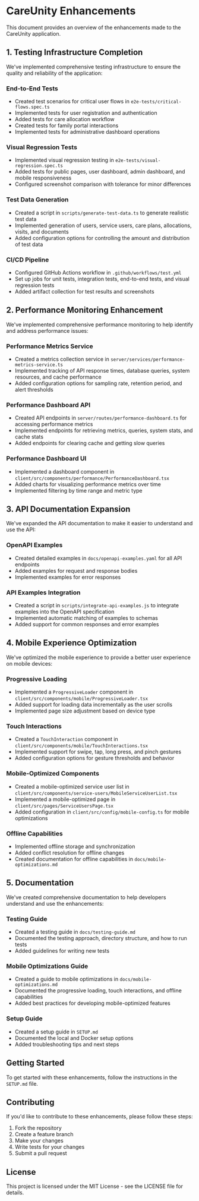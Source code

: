 # CareUnity Enhancements

This document provides an overview of the enhancements made to the CareUnity application.

## 1. Testing Infrastructure Completion

We've implemented comprehensive testing infrastructure to ensure the quality and reliability of the application:

### End-to-End Tests

- Created test scenarios for critical user flows in `e2e-tests/critical-flows.spec.ts`
- Implemented tests for user registration and authentication
- Added tests for care allocation workflow
- Created tests for family portal interactions
- Implemented tests for administrative dashboard operations

### Visual Regression Tests

- Implemented visual regression testing in `e2e-tests/visual-regression.spec.ts`
- Added tests for public pages, user dashboard, admin dashboard, and mobile responsiveness
- Configured screenshot comparison with tolerance for minor differences

### Test Data Generation

- Created a script in `scripts/generate-test-data.ts` to generate realistic test data
- Implemented generation of users, service users, care plans, allocations, visits, and documents
- Added configuration options for controlling the amount and distribution of test data

### CI/CD Pipeline

- Configured GitHub Actions workflow in `.github/workflows/test.yml`
- Set up jobs for unit tests, integration tests, end-to-end tests, and visual regression tests
- Added artifact collection for test results and screenshots

## 2. Performance Monitoring Enhancement

We've implemented comprehensive performance monitoring to help identify and address performance issues:

### Performance Metrics Service

- Created a metrics collection service in `server/services/performance-metrics-service.ts`
- Implemented tracking of API response times, database queries, system resources, and cache performance
- Added configuration options for sampling rate, retention period, and alert thresholds

### Performance Dashboard API

- Created API endpoints in `server/routes/performance-dashboard.ts` for accessing performance metrics
- Implemented endpoints for retrieving metrics, queries, system stats, and cache stats
- Added endpoints for clearing cache and getting slow queries

### Performance Dashboard UI

- Implemented a dashboard component in `client/src/components/performance/PerformanceDashboard.tsx`
- Added charts for visualizing performance metrics over time
- Implemented filtering by time range and metric type

## 3. API Documentation Expansion

We've expanded the API documentation to make it easier to understand and use the API:

### OpenAPI Examples

- Created detailed examples in `docs/openapi-examples.yaml` for all API endpoints
- Added examples for request and response bodies
- Implemented examples for error responses

### API Examples Integration

- Created a script in `scripts/integrate-api-examples.js` to integrate examples into the OpenAPI specification
- Implemented automatic matching of examples to schemas
- Added support for common responses and error examples

## 4. Mobile Experience Optimization

We've optimized the mobile experience to provide a better user experience on mobile devices:

### Progressive Loading

- Implemented a `ProgressiveLoader` component in `client/src/components/mobile/ProgressiveLoader.tsx`
- Added support for loading data incrementally as the user scrolls
- Implemented page size adjustment based on device type

### Touch Interactions

- Created a `TouchInteraction` component in `client/src/components/mobile/TouchInteractions.tsx`
- Implemented support for swipe, tap, long press, and pinch gestures
- Added configuration options for gesture thresholds and behavior

### Mobile-Optimized Components

- Created a mobile-optimized service user list in `client/src/components/service-users/MobileServiceUserList.tsx`
- Implemented a mobile-optimized page in `client/src/pages/ServiceUsersPage.tsx`
- Added configuration in `client/src/config/mobile-config.ts` for mobile optimizations

### Offline Capabilities

- Implemented offline storage and synchronization
- Added conflict resolution for offline changes
- Created documentation for offline capabilities in `docs/mobile-optimizations.md`

## 5. Documentation

We've created comprehensive documentation to help developers understand and use the enhancements:

### Testing Guide

- Created a testing guide in `docs/testing-guide.md`
- Documented the testing approach, directory structure, and how to run tests
- Added guidelines for writing new tests

### Mobile Optimizations Guide

- Created a guide to mobile optimizations in `docs/mobile-optimizations.md`
- Documented the progressive loading, touch interactions, and offline capabilities
- Added best practices for developing mobile-optimized features

### Setup Guide

- Created a setup guide in `SETUP.md`
- Documented the local and Docker setup options
- Added troubleshooting tips and next steps

## Getting Started

To get started with these enhancements, follow the instructions in the `SETUP.md` file.

## Contributing

If you'd like to contribute to these enhancements, please follow these steps:

1. Fork the repository
2. Create a feature branch
3. Make your changes
4. Write tests for your changes
5. Submit a pull request

## License

This project is licensed under the MIT License - see the LICENSE file for details.
